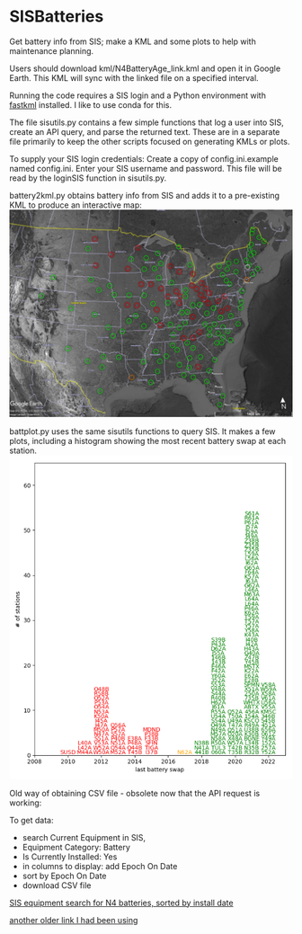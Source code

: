 # SISBatteries
Get battery info from SIS; make a KML and some plots to help with maintenance planning.

Users should download kml/N4BatteryAge_link.kml and open it in Google Earth.  This KML will sync with the linked file on a specified interval.

Running the code requires a SIS login and a Python environment with [fastkml](https://fastkml.readthedocs.io/en/latest/) installed.  I like to use conda for this.

The file sisutils.py contains a few simple functions that log a user into SIS, create an API query, and parse the returned text. These are in a separate file primarily to keep the other scripts focused on generating KMLs or plots.

To supply your SIS login credentials: Create a copy of config.ini.example named config.ini. Enter your SIS username and password. This file will be read by the loginSIS function in sisutils.py.

battery2kml.py obtains battery info from SIS and adds it to a pre-existing KML to produce an interactive map: 
![screenshot from Google Earth showing battery status KML](ExampleFiles/battery_map_example.jpg)


battplot.py uses the same sisutils functions to query SIS. It makes a few plots, including a histogram showing the most recent battery swap at each station. 
![histogram of year N4 batteries were installed](https://github.com/ewolin/SISBatteries/blob/main/ExampleFiles/text.png)




Old way of obtaining CSV file - obsolete now that the API request is working:

To get data:
 - search Current Equipment in SIS, 
 - Equipment Category: Battery
 - Is Currently Installed: Yes
 - in columns to display: add Epoch On Date
 - sort by Epoch On Date
 - download CSV file
 
 [SIS equipment search for N4 batteries, sorted by install date](https://anss-sis.scsn.org/sis/equipment/current/?page=4&catgids=31&istemplate=0&operatorids=1&isinstalled=1&netids=41&displaycols=category&displaycols=manufacturer&displaycols=modelname&displaycols=serialnumber&displaycols=ondate&displaycols=inventory&displaycols=operatorcode&displaycols=project&displaycols=ownercode&displaycols=propertytag&displaycols=epochnotes&displaycols=isinstalled&displaycols=netcode&displaycols=lookupcode&displaycols=monname&displaycols=installdate&o1=installdate&o1ad=a&o2=&o2ad=a&o3=&o3ad=a&o4=&o4ad=a&o5=&o5ad=a)
 
[another older link I had been using](https://anss-sis.scsn.org/sis/equipment/current/?catgids=31&istemplate=0&operatorids=1&isinstalled=1&o1=ondate&o1ad=a&o2ad=a&o3ad=a&o4ad=a&o5ad=a&displaycols=category&displaycols=manufacturer&displaycols=modelname&displaycols=serialnumber&displaycols=ondate&displaycols=inventory&displaycols=operatorcode&displaycols=project&displaycols=ownercode&displaycols=propertytag&displaycols=epochnotes&displaycols=isinstalled&displaycols=netcode&displaycols=lookupcode&displaycols=monname)
